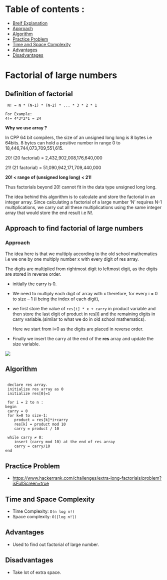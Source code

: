   # Table of contents :
  - [Breif Explanation](#definition-of-factorial)
  - [Approach](#approach-to-find-factorial-of-large-numbers)
  - [Algorithm](#algorithm)
  - [Practice Problem](#practice-problem)
  - [Time and Space Complexity](#time-and-space-complexity)
  - [Advantages](#advantages)
  - [Disadvantages](#disadvantages)

# Factorial of large numbers
## Definition of factorial
  ` N! = N * (N-1) * (N-2) * ... * 3 * 2 * 1`
    
    For Example:
    4!= 4*3*2*1 = 24  
 **Why we use array ?**
 
  In CPP 64 bit compilers, the size of an unsigned long long is 8 bytes i.e 64bits. 8 bytes can hold a positive number in range 0 to 18,446,744,073,709,551,615.

20! (20 factorial) = 2,432,902,008,176,640,000

21! (21 factorial) = 51,090,942,171,709,440,000

**20! < range of (unsigned long long) < 21!**

Thus factorials beyond 20! cannot fit in the data type unsigned long long.

The idea behind this algorithm is to calculate and store the factorial in an integer array. Since calculating a factorial of a large number ‘N’ requires N-1 multiplications, we carry out all these multiplications using the same integer array that would store the end result i.e N!.

## Approach to find factorial of large numbers
 ### Approach
  The idea here is that we multiply according to the old school mathematics i.e we one by one multiply number x with every digit of res array.

The digits are multiplied from rightmost digit to leftmost digit, as the digits are stored in reverse order.

- initially the carry is 0.
- We need to multiply each digit of array with x therefore, for every i = 0 to size – 1 (i being the index of each digit),
- we first store the value of ```res[i] * x + carry``` in product variable and then store the last digit of product in res[i] and the remaining digits in carry variable.(similar to what we do in old school mathematics).

  Here we start from i=0 as the digits are placed in reverse order.
- Finally we insert the carry at the end of the **res** array and update the size variable.

<!-- <img src="https://www.algotree.org/images/Large_Factorial.svg" alt="drawing" width="800" /> -->
![](https://www.algotree.org/images/Large_Factorial.svg)

## Algorithm
  ```
  
   declare res array.
   initialize res array as 0
   initialize res[0]=1

   for i = 2 to n :
begin
   carry = 0
   for k=0 to size-1:
      product = res[k]*i+carry
      res[k] = product mod 10
      carry = product / 10
   
   while carry ≠ 0:
      insert (carry mod 10) at the end of res array
      carry = carry/10
end
```
## Practice Problem
- https://www.hackerrank.com/challenges/extra-long-factorials/problem?isFullScreen=true

## Time and Space Complexity
- Time Complexity: `O(n log n!)`
- Space complexity: `O(⌈log n!⌉)`

## Advantages
 - Used to find out factorial of large number.

 ## Disadvantages
 - Take lot of extra space.
